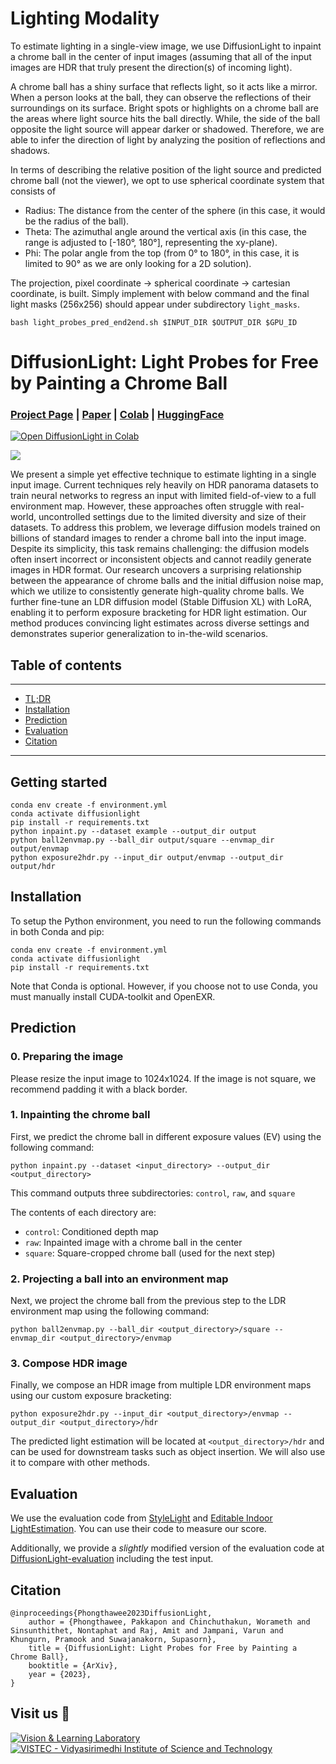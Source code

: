 # Lighting Modality

To estimate lighting in a single-view image, we use DiffusionLight to inpaint a chrome ball in the center of input images (assuming that all of the input images are HDR that truly present the direction(s) of incoming light).  


A chrome ball has a shiny surface that reflects light, so it acts like a mirror. When a person looks at the ball, they can observe the reflections of their surroundings on its surface. Bright spots or highlights on a chrome ball are the areas where light source hits the ball directly. While, the side of the ball opposite the light source will appear darker or shadowed. Therefore, we are able to infer the direction of light by analyzing the position of reflections and shadows. 


In terms of describing the relative position of the light source and predicted chrome ball (not the viewer), we opt to use spherical coordinate system that consists of 
  - Radius: The distance from the center of the sphere (in this case, it would be the radius of the ball).
  - Theta: The azimuthal angle around the vertical axis (in this case, the range is adjusted to [-180°, 180°], representing the xy-plane).
  - Phi: The polar angle from the top (from 0° to 180°, in this case, it is limited to 90° as we are only looking for a 2D solution).


The projection, pixel coordinate -> spherical coordinate -> cartesian coordinate, is built. Simply implement with below command and the final light masks (256x256) should appear under subdirectory  `light_masks`.

```
bash light_probes_pred_end2end.sh $INPUT_DIR $OUTPUT_DIR $GPU_ID
```



# DiffusionLight: Light Probes for Free by Painting a Chrome Ball

### [Project Page](https://diffusionlight.github.io/) | [Paper](https://arxiv.org/abs/2312.09168) | [Colab](https://colab.research.google.com/drive/15pC4qb9mEtRYsW3utXkk-jnaeVxUy-0S?usp=sharing&sandboxMode=true) | [HuggingFace](https://huggingface.co/DiffusionLight/DiffusionLight)

[![Open DiffusionLight in Colab](https://colab.research.google.com/assets/colab-badge.svg)](https://colab.research.google.com/drive/15pC4qb9mEtRYsW3utXkk-jnaeVxUy-0S?usp=sharing&sandboxMode=true)

![](https://diffusionlight.github.io/assets/images/thumbnail.jpg)

 We present a simple yet effective technique to estimate lighting in a single input image. Current techniques rely heavily on HDR panorama datasets to train neural networks to regress an input with limited field-of-view to a full environment map. However, these approaches often struggle with real-world, uncontrolled settings due to the limited diversity and size of their datasets. To address this problem, we leverage diffusion models trained on billions of standard images to render a chrome ball into the input image. Despite its simplicity, this task remains challenging: the diffusion models often insert incorrect or inconsistent objects and cannot readily generate images in HDR format. Our research uncovers a surprising relationship between the appearance of chrome balls and the initial diffusion noise map, which we utilize to consistently generate high-quality chrome balls. We further fine-tune an LDR diffusion model (Stable Diffusion XL) with LoRA, enabling it to perform exposure bracketing for HDR light estimation. Our method produces convincing light estimates across diverse settings and demonstrates superior generalization to in-the-wild scenarios. 

 ## Table of contents
-----
  * [TL;DR](#Getting-started)
  * [Installation](#Installation)
  * [Prediction](#Prediction)
  * [Evaluation](#Evaluation)
  * [Citation](#Citation)
------

## Getting started

```shell
conda env create -f environment.yml
conda activate diffusionlight
pip install -r requirements.txt
python inpaint.py --dataset example --output_dir output
python ball2envmap.py --ball_dir output/square --envmap_dir output/envmap
python exposure2hdr.py --input_dir output/envmap --output_dir output/hdr
```

## Installation

To setup the Python environment, you need to run the following commands in both Conda and pip:

```shell
conda env create -f environment.yml
conda activate diffusionlight
pip install -r requirements.txt
```

Note that Conda is optional. However, if you choose not to use Conda, you must manually install CUDA-toolkit and OpenEXR.

## Prediction

### 0. Preparing the image

Please resize the input image to 1024x1024. If the image is not square, we recommend padding it with a black border.

### 1. Inpainting the chrome ball

First, we predict the chrome ball in different exposure values (EV) using the following command:

```shell
python inpaint.py --dataset <input_directory> --output_dir <output_directory>
```

This command outputs three subdirectories:  `control`, `raw`, and  `square`

The contents of each directory are:

- `control`: Conditioned depth map
- `raw`: Inpainted image with a chrome ball in the center
- `square`: Square-cropped chrome ball (used for the next step)


### 2. Projecting a ball into an environment map 

Next, we project the chrome ball from the previous step to the LDR environment map using the following command:

```shell
python ball2envmap.py --ball_dir <output_directory>/square --envmap_dir <output_directory>/envmap
```

### 3. Compose HDR image

Finally, we compose an HDR image from multiple LDR environment maps using our custom exposure bracketing:

```shell
python exposure2hdr.py --input_dir <output_directory>/envmap --output_dir <output_directory>/hdr
```

The predicted light estimation will be located at `<output_directory>/hdr` and can be used for downstream tasks such as object insertion. We will also use it to compare with other methods.

## Evaluation 
We use the evaluation code from [StyleLight](https://style-light.github.io/) and [Editable Indoor LightEstimation](https://lvsn.github.io/EditableIndoorLight/). You can use their code to measure our score.

Additionally, we provide a *slightly* modified version of the evaluation code at [DiffusionLight-evaluation](https://github.com/DiffusionLight/DiffusionLight-evaluation) including the test input.

## Citation

```
@inproceedings{Phongthawee2023DiffusionLight,
    author = {Phongthawee, Pakkapon and Chinchuthakun, Worameth and Sinsunthithet, Nontaphat and Raj, Amit and Jampani, Varun and Khungurn, Pramook and Suwajanakorn, Supasorn},
    title = {DiffusionLight: Light Probes for Free by Painting a Chrome Ball},
    booktitle = {ArXiv},
    year = {2023},
}
```

## Visit us 🦉
[![Vision & Learning Laboratory](https://i.imgur.com/hQhkKhG.png)](https://vistec.ist/vision) [![VISTEC - Vidyasirimedhi Institute of Science and Technology](https://i.imgur.com/4wh8HQd.png)](https://vistec.ist/)
